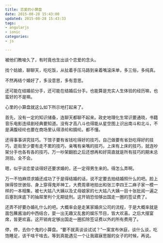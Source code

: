 ```yaml
---
title: 恋爱的小算盘
date: 2015-08-28 15:43:00
updated: 2015-08-28 15:43:33
tags: 
- angularjs
- ionic
categories: 
- js

---
```

被他们教唆久了，有时竟也生出谈个恋爱的念头。

找个姑娘，聊聊天，吃吃饭，从扯着手压马路到亲着嘴滚床单，多三俗，多纯真。

不然再结个婚好了，多没意思，多有意思。

还可能在结婚前分手，还可能在结婚后分手。也能算是充实人生体验的经历嘛，也蛮好的不是嘛。

心里的小算盘就这么如下所示地打起来了。


<!--more-->


首先，没有一定的知识储备，连聊天都聊不起来。政史地理化生常识要通晓，书籍音乐电影连续剧经典要知道。没有才高八斗也得能从星空图上识出南斗和北斗，不是满腹经纶也要在商场里认得涤纶和腈纶。都不懂。

还得事事讲究技巧。下馆子要有省钱吃得好的技巧，自己做要有省劲吃得好的技巧，逛街至少要有走不累的技巧，亲嘴有亲嘴的技巧，上床有上床的技巧，就连吵架分手也各有各的技巧，万一吵架翻脸之后还想再和好简直就是所有技巧的期末总测验。全不会。

嗯，似乎谈恋爱谈得好还要求婚的，还一定得男生来的。得怎么弄啊。

万一不怕麻烦求婚还成功了于是得结婚的话，说不定要去拍结婚照什么的吧。脸上抹得惊世骇俗、身上穿得鬼斧神工，大费周章地拍出和张三李四王二麻子家一模一样的一本相集，被七大姑八大姨以及丈母娘家的七大姑八大姨一目十张批阅一遍之后塞到床底下的抽屉里判个无期徒刑。这开销恐怕够出国走一圈的签证费了。

还弄不好要办婚礼什么的吧。大概率会是走某家婚庆公司的流程，于是大概率就是面包蘸酱油的中西结合，耍一出无趣又乱套的娱乐节目，皆大欢喜。之后大摆宴席，皆更欢喜。这开销肯定够出国走一圈扣除签证费以外的所有费用了。

停，停，去你个鬼的小算盘。“要不就真谈谈试试？”一案宣布休庭，谈什么谈，吃饱睡足，该干啥干啥去。等到真能遇见一个让我寤寐思服的女子的时候，再说。